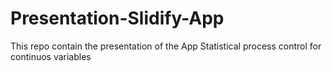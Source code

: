 Presentation-Slidify-App
========================

This repo contain the presentation of the App Statistical process control for continuos variables
